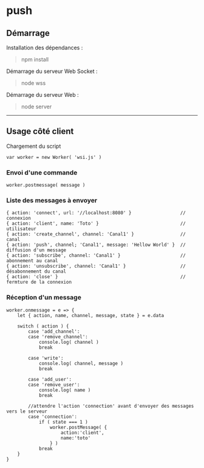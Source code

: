 # push

## Démarrage 

Installation des dépendances :

> npm install

Démarrage du serveur Web Socket :

> node wss

Démarrage du serveur Web :

> node server


___

## Usage côté client

Chargement du script

`var worker = new Worker( 'wsi.js' )`


### Envoi d'une commande

`worker.postmessage( message )`


### Liste des messages à envoyer

    { action: 'connect', url: '//localhost:8080' }                  // connexion
    { action: 'client', name: 'Toto' }                              // utilisateur
    { action: 'create_channel', channel: 'Canal1' }                 // canal
    { action: 'push', channel; 'Canal1', message: 'Hellow World' }  // diffusion d'un message
    { action: 'subscribe', channel: 'Canal1' }                      // abonnement au canal
    { action: 'unsubscribe', channel: 'Canal1' }                    // désabonnement du canal
    { action: 'close' }                                             // fermture de la connexion


### Réception d'un message

    worker.onmessage = e => {
        let { action, name, channel, message, state } = e.data

        switch ( action ) {
            case 'add_channel':
            case 'remove_channel':
                console.log( channel )
                break 

            case 'write': 
                console.log( channel, message )
                break 

            case 'add_user':
            case 'remove_user':
                console.log( name )
                break

            //attendre l'action 'connection' avant d'envoyer des messages vers le serveur
            case 'connection':
                if ( state === 1 )
                    worker.postMessage( { 
                        action:'client', 
                        name:'toto'
                    } )
                break
        }
    }





